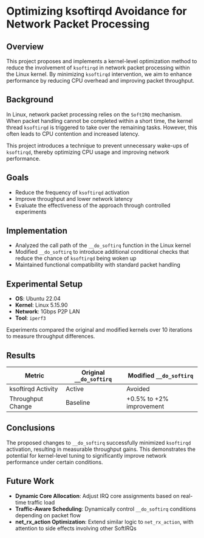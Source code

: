 # Optimizing ksoftirqd Avoidance for Network Packet Processing

## Overview

This project proposes and implements a kernel-level optimization method to reduce the involvement of `ksoftirqd` in network packet processing within the Linux kernel. By minimizing `ksoftirqd` intervention, we aim to enhance performance by reducing CPU overhead and improving packet throughput.

## Background

In Linux, network packet processing relies on the `SoftIRQ` mechanism. When packet handling cannot be completed within a short time, the kernel thread `ksoftirqd` is triggered to take over the remaining tasks. However, this often leads to CPU contention and increased latency.

This project introduces a technique to prevent unnecessary wake-ups of `ksoftirqd`, thereby optimizing CPU usage and improving network performance.

## Goals

- Reduce the frequency of `ksoftirqd` activation
- Improve throughput and lower network latency
- Evaluate the effectiveness of the approach through controlled experiments

## Implementation

- Analyzed the call path of the `__do_softirq` function in the Linux kernel
- Modified `__do_softirq` to introduce additional conditional checks that reduce the chance of `ksoftirqd` being woken up
- Maintained functional compatibility with standard packet handling

## Experimental Setup

- **OS**: Ubuntu 22.04
- **Kernel**: Linux 5.15.90
- **Network**: 1Gbps P2P LAN
- **Tool**: `iperf3`

Experiments compared the original and modified kernels over 10 iterations to measure throughput differences.

## Results

| Metric               | Original `__do_softirq` | Modified `__do_softirq` |
|----------------------|--------------------------|---------------------------|
| ksoftirqd Activity   | Active                   | Avoided                   |
| Throughput Change    | Baseline                 | +0.5% to +2% improvement  |

## Conclusions

The proposed changes to `__do_softirq` successfully minimized `ksoftirqd` activation, resulting in measurable throughput gains. This demonstrates the potential for kernel-level tuning to significantly improve network performance under certain conditions.

## Future Work

- **Dynamic Core Allocation**: Adjust IRQ core assignments based on real-time traffic load
- **Traffic-Aware Scheduling**: Dynamically control `__do_softirq` conditions depending on packet flow
- **net_rx_action Optimization**: Extend similar logic to `net_rx_action`, with attention to side effects involving other SoftIRQs

